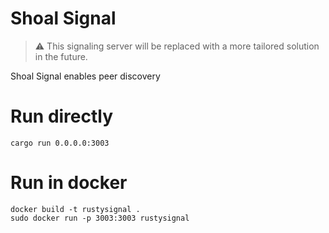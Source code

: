 # Shoal Signal

> :warning: This signaling server will be replaced with a more tailored solution in the future.

Shoal Signal enables peer discovery

# Run directly
```
cargo run 0.0.0.0:3003
```

# Run in docker
```
docker build -t rustysignal .
sudo docker run -p 3003:3003 rustysignal
```
